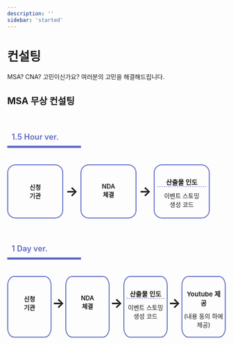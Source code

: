 ```yaml
---
description: ''
sidebar: 'started'
---
```


# 컨설팅

MSA? CNA? 고민이신가요? 여러분의 고민을 해결해드립니다.

<h2>MSA 무상 컨설팅</h2>
<div class="box-wrap">
    <div>
        <p class="box-title">1.5 Hour ver.</p>
            <div class="list-box">
                <div class="round-box" style="font-weight:600;">신청<br>기관</div>
                <div class="arrow">→</div>
                <div class="round-box" style="font-weight:600;">NDA<br>체결</div>
                <div class="arrow">→</div>
                <div class="round-box last"><p class="line">산출물 인도</p>이벤트 스토밍<br>생성 코드</div>
            </div>
    </div>
    <div>
        <p class="box-title">1 Day ver.</p>
                <div class="list-box">
                    <div class="round-box" style="font-weight:600;">신청<br>기관</div>
                    <div class="arrow">→</div>
                    <div class="round-box" style="font-weight:600;">NDA<br>체결</div>
                    <div class="arrow">→</div>
                    <div class="round-box last"><p class="line">산출물 인도</p>이벤트 스토밍<br>생성 코드</div>
                    <div class="arrow">→</div>
                    <div class="round-box last"><p>Youtube 제공</p>(내용 동의 하에 제공)</div>
                </div>
    </div>
</div>

<style type='text/css'>
.box-wrap { 
    width: 100%; 
    margin-top: 20px;
}
.box-title {
    width: 150px;
    line-height: 20px;
    border-bottom: 5px solid #5c6ac4;
    padding: 10px;
    color: #5c6ac4;
    font-size: 18px;
    font-weight: 600;
    margin-top: 50px;
 }
.list-box {
    display: flex;
    padding-top: 20px;
    font-size: 14px;
    margin-bottom: 30px;
    text-align: center;
}
.list-box > .round-box {
    width: 150px;
    padding: 50px 0;
    border: 2px solid #5c6ac4;
    border-radius: 15%;
}
.list-box > .round-box.last {
    padding: 25px 0;
}
.list-box > .round-box > p {
    width: 90%;
    margin: 10px auto;
    font-weight: 600;
}
.list-box > .round-box > p.line {
    border-bottom: 1px dashed #5c6ac4;
}
.list-box > .arrow {
    width: 70px;
    line-height: 125px;
    font-size: 50px;
    font-weight: bold;
}
@media only screen and (max-width:1400px){
    .list-box > .round-box {
        width: 125px;
        padding: 45px 0;
    }
    .list-box > .round-box.last {
        padding: 20px 0;
    }
    .list-box > .arrow {
        width: 50px;
        font-size: 40px;
    }
}
@media only screen and (max-width:1280px){
    .list-box > .round-box {
        width: 125px;
        padding: 40px 0;
        /* font-size: 13px; */
    }
    .list-box > .round-box.last {
        padding: 18px 0;
    }
    .list-box > .round-box > p {
        font-size: 15px;
    }
    .list-box > .arrow {
        width: 40px;
        font-size: 30px;
    }
}   

@media only screen and (max-width:607px){
    .list-box, .list-box > .round-box > p {
        font-size: 13px;
    }
    .list-box > .round-box {
        width: 100px;
        padding: 25px 0;
    }
    .list-box > .round-box.last {
        padding: 10px 0;
    }
    .list-box > .arrow {
        width: 20px;
        font-size: 20px;
        line-height: 100px;
    }
}        

@media only screen and (max-width:480px){
    .list-box, .list-box > .round-box > p {
        font-size: 11px;
    }
    .list-box > .round-box {
        width: 100px;
    }
    .list-box > .round-box.last {
        padding: 5px 0;
        font-size: 10px;
    }
    .list-box > .arrow {
        width: 14px;
        font-size: 12px;
    }
}     
</style>
